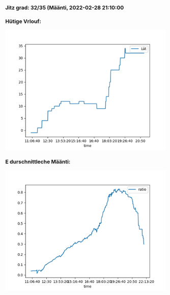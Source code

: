 ### Jitz grad: 32/35 (Määnti, 2022-02-28 21:10:00

### Hütige Vrlouf:
![Graph](Today.png)

### E durschnittleche Määnti:
![Graph](Määnti.png)
